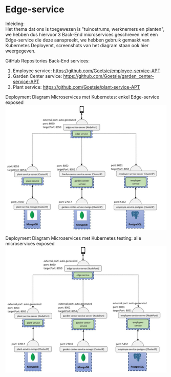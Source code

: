 # Edge-service

Inleiding:</br> 
Het thema dat ons is toegewezen is "tuincetrums, werknemers en planten", we hebben dus hiervoor 3 Back-End microservices geschreven met een Edge-service die deze aanspreekt, we hebben gebruik gemaakt van Kubernetes Deployemt, screenshots van het diagram staan ook hier weergegeven.

GitHub Repositories Back-End services:
1. Employee service:
https://github.com/Goetsie/employee-service-APT
2. Garden Center service:
https://github.com/Goetsie/garden_center-service-APT
3. Plant service:
https://github.com/Goetsie/plant-service-APT

Deployment Diagram Microservices met Kubernetes: enkel Edge-service exposed
![](screenshots/DeploymentDiagramEdge.JPG)

Deployment Diagram Microservices met Kubernetes testing: alle microservices exposed
![](screenshots/DeploymentDiagramEdgeTesting.JPG)
